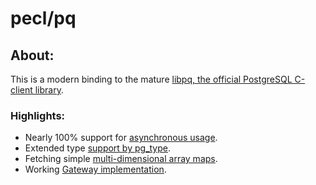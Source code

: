 # pecl/pq

## About:

This is a modern binding to the mature [libpq, the official PostgreSQL C-client library](http://www.postgresql.org/docs/current/static/libpq.html).

### Highlights:

* Nearly 100% support for [asynchronous usage](pq/AsyncOperations).
* Extended type [support by pg_type](pq/UsingTypes).
* Fetching simple [multi-dimensional array maps](pq/FetchingResults#markdown-header-fetching-simple-maps).
* Working [Gateway implementation](https://bitbucket.org/m6w6/pq-gateway).
